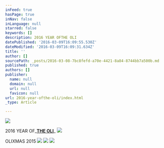 ```yaml
---
inFeed: true
hasPage: true
inNav: false
inLanguage: null
starred: false
keywords: []
description: 2016 YEAR OFTHE OLI
datePublished: '2016-03-09T16:09:55.530Z'
dateModified: '2016-03-09T16:09:31.634Z'
title: ''
author: []
sourcePath: _posts/2016-03-08-7bc8fefd-a70e-4421-8a84-8744bb7a500b.md
published: true
authors: []
publisher:
  name: null
  domain: null
  url: null
  favicon: null
url: 2016-year-ofthe-oli/index.html
_type: Article

---
```

![](https://the-grid-user-content.s3-us-west-2.amazonaws.com/ebb18c7e-720f-4832-8c30-6894500cd0bd.jpg)

2016 YEAR OF_[**THE OLI**][0]_
![](https://the-grid-user-content.s3-us-west-2.amazonaws.com/edcce28b-881f-48af-ba1b-f4bb8f528d67.jpg)

OLIXMAS 2015
![](https://imgflo.herokuapp.com/graph/vahj1ThiexotieMo/56c657fbde99b4181d364f5e322053d7/passthrough.jpg?height=600&input=https%3A%2F%2Fthe-grid-user-content.s3-us-west-2.amazonaws.com%2F923c598e-7665-422f-a6fc-afabfb6c92e3.jpg)
![](https://imgflo.herokuapp.com/graph/vahj1ThiexotieMo/286abbfd4733b187eea3835b87925f07/passthrough.jpg?height=600&input=https%3A%2F%2Fthe-grid-user-content.s3-us-west-2.amazonaws.com%2Ff5c1c7a6-e01b-4312-bffe-161b07442d36.jpg)
![](https://the-grid-user-content.s3-us-west-2.amazonaws.com/a7794766-94aa-4b3f-b2aa-7f67cd69b7b1.jpg)

[0]: null